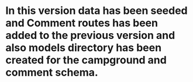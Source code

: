# In this version data has been seeded and Comment routes has been added to the previous version and also models directory has been created for the campground and comment schema.